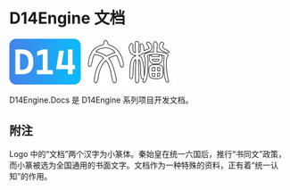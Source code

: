 # D14Engine 文档

<div align=left><img src="https://raw.githubusercontent.com/yiyaowen/D14Engine.Docs.Img/main/logo.png" height="82"/></div>

D14Engine.Docs 是 D14Engine 系列项目开发文档。

## 附注

Logo 中的“文档”两个汉字为小篆体。秦始皇在统一六国后，推行“书同文”政策，而小篆被选为全国通用的书面文字。文档作为一种特殊的资料，正有着“统一认知”的作用。
